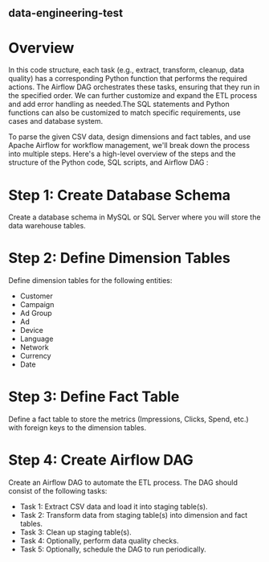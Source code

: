 ## data-engineering-test

# Overview

In this code structure, each task (e.g., extract, transform, cleanup, data quality) has a corresponding Python function that performs the required actions. The Airflow DAG orchestrates these tasks, ensuring that they run in the specified order. We can further customize and expand the ETL process and add error handling as needed.The SQL statements and Python functions can also be customized to match specific requirements, use cases and database system.

To parse the given CSV data, design dimensions and fact tables, and use Apache Airflow for workflow management, we'll break down the process into multiple steps. Here's a high-level overview of the steps and the structure of the Python code, SQL scripts, and Airflow DAG :

# Step 1: Create Database Schema

Create a database schema in MySQL or SQL Server where you will store the data warehouse tables.

# Step 2: Define Dimension Tables

Define dimension tables for the following entities:

- Customer
- Campaign
- Ad Group
- Ad
- Device
- Language
- Network
- Currency
- Date

# Step 3: Define Fact Table

Define a fact table to store the metrics (Impressions, Clicks, Spend, etc.) with foreign keys to the dimension tables.

# Step 4: Create Airflow DAG

Create an Airflow DAG to automate the ETL process. The DAG should consist of the following tasks:

- Task 1: Extract CSV data and load it into staging table(s).
- Task 2: Transform data from staging table(s) into dimension and fact tables.
- Task 3: Clean up staging table(s).
- Task 4: Optionally, perform data quality checks.
- Task 5: Optionally, schedule the DAG to run periodically.

